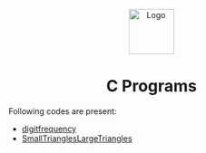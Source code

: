 <p align="center">
  <img src="https://camo.githubusercontent.com/908015659591583aa755c8c74babdc19f5151336/68747470733a2f2f747365332e6d6d2e62696e672e6e65742f74683f69643d4f49502e7276756a594b4f546d2d2d5654334b545a775633786748614861267069643d417069" alt="Logo" width="80" height="80">
  <h1 align="center">C Programs</h3>
</p>
Following codes are present:

* [digitfrequency](https://www.hackerrank.com/challenges/frequency-of-digits-1/problem)
* [SmallTrianglesLargeTriangles](https://www.hackerrank.com/challenges/small-triangles-large-triangles/problem)
